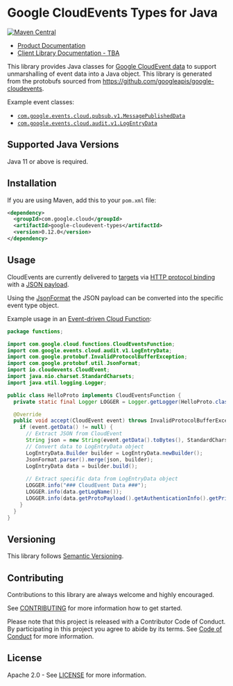 # Google CloudEvents Types for Java

[![Maven Central](https://img.shields.io/maven-central/v/com.google.cloud/google-cloudevent-types.svg)](https://central.sonatype.com/artifact/com.google.cloud/google-cloudevent-types)

* [Product Documentation](https://cloud.google.com/eventarc/docs/cloudevents)
* [Client Library Documentation - TBA]()

This library provides Java classes for [Google CloudEvent data](https://cloud.google.com/eventarc/docs/reference/supported-events)
to support unmarshalling of event data into a Java object. This library is generated from the protobufs sourced from https://github.com/googleapis/google-cloudevents.

Example event classes:

- [`com.google.events.cloud.pubsub.v1.MessagePublishedData`](google-cloudevent-types/src/main/java/com/google/events/cloud/pubsub/v1/MessagePublishedData.java)
- [`com.google.events.cloud.audit.v1.LogEntryData`](google-cloudevent-types/src/main/java/com/google/events/cloud/audit/v1/LogEntryData.java)

## Supported Java Versions

Java 11 or above is required.

## Installation

If you are using Maven, add this to your `pom.xml` file:

```xml
<dependency>
  <groupId>com.google.cloud</groupId>
  <artifactId>google-cloudevent-types</artifactId>
  <version>0.12.0</version>
</dependency>
```

## Usage

CloudEvents are currently delivered to [targets](https://cloud.google.com/eventarc/docs/overview#targets)
via [HTTP protocol binding](https://cloud.google.com/eventarc/docs/cloudevents)
with a [JSON payload](https://cloud.google.com/eventarc/docs/workflows/cloudevents).

Using the [JsonFormat](https://developers.google.com/protocol-buffers/docs/reference/java/com/google/protobuf/util/JsonFormat)
the JSON payload can be converted into the specific event type object.

Example usage in an [Event-driven Cloud Function](https://cloud.google.com/functions/docs/writing/write-event-driven-functions#cloudevent-example-java):

```java
package functions;

import com.google.cloud.functions.CloudEventsFunction;
import com.google.events.cloud.audit.v1.LogEntryData;
import com.google.protobuf.InvalidProtocolBufferException;
import com.google.protobuf.util.JsonFormat;
import io.cloudevents.CloudEvent;
import java.nio.charset.StandardCharsets;
import java.util.logging.Logger;

public class HelloProto implements CloudEventsFunction {
  private static final Logger LOGGER = Logger.getLogger(HelloProto.class.getName());

  @Override
  public void accept(CloudEvent event) throws InvalidProtocolBufferException {
    if (event.getData() != null) {
      // Extract JSON from CloudEvent
      String json = new String(event.getData().toBytes(), StandardCharsets.UTF_8);
      // Convert data to LogEntryData object
      LogEntryData.Builder builder = LogEntryData.newBuilder();
      JsonFormat.parser().merge(json, builder);
      LogEntryData data = builder.build();
      
      // Extract specific data from LogEntryData object
      LOGGER.info("### CloudEvent Data ###");
      LOGGER.info(data.getLogName());
      LOGGER.info(data.getProtoPayload().getAuthenticationInfo().getPrincipalEmail());
    }
  }
}
```

## Versioning

This library follows [Semantic Versioning](http://semver.org/).

## Contributing

Contributions to this library are always welcome and highly encouraged.

See [CONTRIBUTING](CONTRIBUTING.md) for more information how to get started.

Please note that this project is released with a Contributor Code of Conduct. By participating in
this project you agree to abide by its terms. See [Code of Conduct](CODE_OF_CONDUCT.md) for more
information.

## License

Apache 2.0 - See [LICENSE](LICENSE) for more information.
